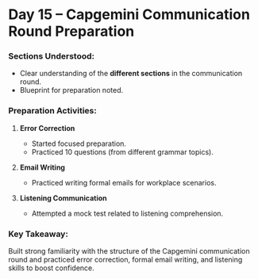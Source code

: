 # Day 15 – Capgemini Communication Round Preparation

### Sections Understood:

- Clear understanding of the **different sections** in the communication round.
- Blueprint for preparation noted.

### Preparation Activities:

1. **Error Correction**

   - Started focused preparation.
   - Practiced 10 questions (from different grammar topics).

2. **Email Writing**

   - Practiced writing formal emails for workplace scenarios.

3. **Listening Communication**
   - Attempted a mock test related to listening comprehension.

### Key Takeaway:

Built strong familiarity with the structure of the Capgemini communication round and practiced error correction, formal email writing, and listening skills to boost confidence.

